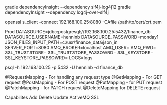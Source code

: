 gradle dependencyInsight --dependency slf4j-log4j12
gradle dependencyInsight --dependency log4j-over-slf4j

openssl s_client -connect 192.168.100.25:8080 -CAfile /path/to/cert/crt.pem

Prod
DATASOURCE=jdbc:postgresql://192.168.100.25:5432/finance_db
DATASOURCE_USERNAME=henninb
DATASOURCE_PASSWORD=monday1
JSON_FILES_INPUT_PATH=c:\usr\finance_data\json_in
SERVER_PORT=8080
AMQ_BROKER=localhost
AMQ_USER=
AMQ_PWD=
SSL_TRUSTSTORE=
SSL_TRUSTSTORE_PASSOWRD=
SSL_KEYSTORE=
SSL_KEYSTORE_PASSOWRD=
LOGS=logs

psql -h 192.168.100.25 -p 5432 -U henninb -d finance_db

@RequestMapping - For handling any request type
@GetMapping - For GET request
@PostMapping - For POST request
@PutMapping - for PUT request
@PatchMapping - for PATCH request
@DeleteMapping for DELETE request


Capabilites
Add
Delete
Update
ActiveMQ
SSL
